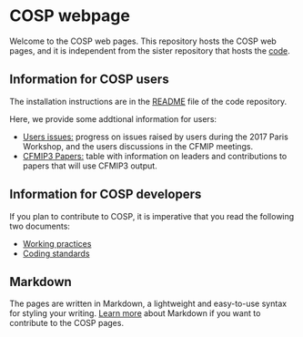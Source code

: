 # COSP webpage

Welcome to the COSP web pages. This repository hosts the COSP web pages, and it is independent from the sister repository that hosts the [code](https://github.com/CFMIP/COSPv2.0).

## Information for COSP users
The installation instructions are in the [README](https://github.com/CFMIP/COSPv2.0/README.md) file of the code repository.

Here, we provide some addtional information for users:
- [Users issues:](COSP/users_issues.md) progress on issues raised by users during the 2017 Paris Workshop, and the users discussions in the CFMIP meetings. 
- [CFMIP3 Papers:](COSP/cfmip3_papers.md) table with information on leaders and contributions to papers that will use CFMIP3 output.

## Information for COSP developers
If you plan to contribute to COSP, it is imperative that you read the following two documents:
- [Working practices](COSP/working_practices.md)
- [Coding standards](coding_standards.md)

## Markdown
The pages are written in Markdown, a lightweight and easy-to-use syntax for styling your writing. [Learn more](COSP/markdown.md) about Markdown if you want to contribute to the COSP pages.
